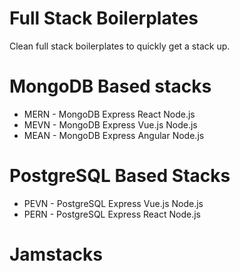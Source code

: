 # Full Stack Boilerplates
Clean full stack boilerplates to quickly get a stack up.

# MongoDB Based stacks
* MERN - MongoDB Express React Node.js
* MEVN - MongoDB Express Vue.js Node.js
* MEAN - MongoDB Express Angular Node.js


# PostgreSQL Based Stacks
* PEVN - PostgreSQL Express Vue.js Node.js
* PERN - PostgreSQL Express React Node.js

# Jamstacks 




